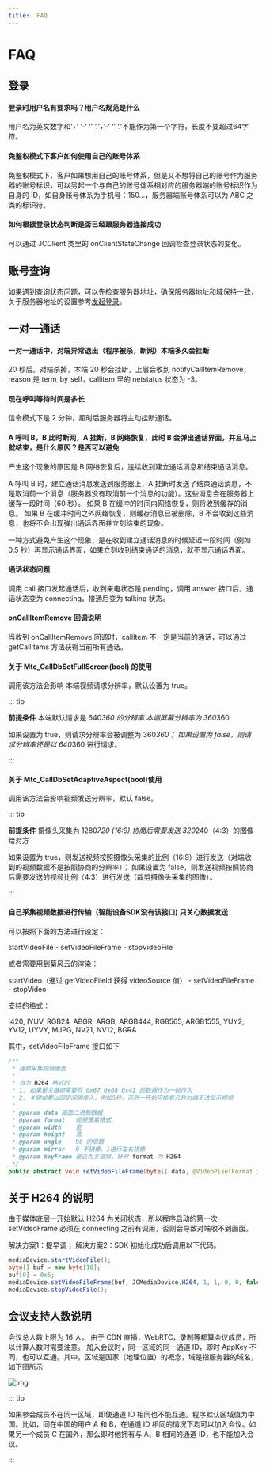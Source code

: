 ```yaml
---
title:  FAQ
---
```

# FAQ

## 登录

#### 登录时用户名有要求吗？用户名规范是什么

用户名为英文数字和’+’ ‘-‘ ‘_’ ‘.’，’-‘ ‘_’ ‘.’不能作为第一个字符，长度不要超过64字符。

#### 免鉴权模式下客户如何使用自己的账号体系

免鉴权模式下，客户如果想用自己的账号体系，但是又不想将自己的账号作为服务器的账号标识，可以另起一个与自己的账号体系相对应的服务器端的账号标识作为自身的 ID，如自身账号体系为手机号：150…，服务器端账号体系可以为 ABC 之类的标识符。

#### 如何根据登录状态判断是否已经跟服务器连接成功

可以通过 JCClient 类里的 onClientStateChange 回调检查登录状态的变化。

## 账号查询

如果遇到查询状态问题，可以先检查服务器地址，确保服务器地址和域保持一致，关于服务器地址的设置参考[发起登录](../../00_o2o_audio/04_basic_func/01_login/iOS.md#发起登录)。

## 一对一通话

#### 一对一通话中，对端异常退出（程序被杀，断网）本端多久会挂断

20 秒后。对端杀掉，本端 20 秒会挂断，上层会收到 notifyCallItemRemove，reason 是 term_by_self，callitem 里的 netstatus 状态为 -3。

#### 现在呼叫等待时间是多长

信令模式下是 2 分钟，超时后服务器将主动挂断通话。

#### A 呼叫 B，B 此时断网，A 挂断，B 网络恢复，此时 B 会弹出通话界面，并且马上就结束，是什么原因？是否可以避免

产生这个现象的原因是 B 网络恢复后，连续收到建立通话消息和结束通话消息。

A 呼叫 B 时，建立通话消息发送到服务器上，A 挂断时发送了结束通话消息，不是取消前一个消息（服务器没有取消前一个消息的功能）。这些消息会在服务器上缓存一段时间（60 秒）。
如果 B 在缓冲的时间内网络恢复，则将收到缓存的消息。
如果 B 在缓冲时间之外网络恢复，则缓存消息已被删除，B 不会收到这些消息，也将不会出现弹出通话界面并立刻结束的现象。

一种方式避免产生这个现象，是在收到建立通话消息的时候延迟一段时间（例如 0.5 秒）再显示通话界面，如果立刻收到结束通话的消息，就不显示通话界面。

#### 通话状态问题

调用 call 接口发起通话后，收到来电状态是 pending，调用 answer 接口后，通话状态变为 connecting，接通后变为 talking 状态。

#### onCallItemRemove 回调说明

当收到 onCallItemRemove 回调时，callItem 不一定是当前的通话，可以通过 getCallItems 方法获得当前所有通话。

#### 关于 Mtc_CallDbSetFullScreen(bool) 的使用

调用该方法会影响 本端视频请求分辨率，默认设置为 true。

::: tip

**前提条件**
本端默认请求是 640*360 的分辨率
本端屏幕分辨率为 360*360

如果设置为 true，则请求分辨率会被调整为 360*360；
如果设置为 false，则请求分辨率还是以 640*360 进行请求。

:::

#### 关于 Mtc_CallDbSetAdaptiveAspect(bool)使用

调用该方法会影响视频发送分辨率，默认 false。

::: tip

**前提条件**
摄像头采集为 1280*720 (16:9)
协商后需要发送 320*240（4:3）的图像给对方

如果设置为 true，则发送视频按照摄像头采集的比例（16:9）进行发送（对端收到的视频数据不是按照协商的分辨率）；
如果设置为 false，则发送视频按照协商后需要发送的视频比例（4:3）进行发送（裁剪摄像头采集的图像）。

:::

#### 自己采集视频数据进行传输（智能设备SDK没有该接口) 只关心数据发送

可以按照下面的方法进行设定：

startVideoFile - setVideoFileFrame - stopVideoFile

或者需要用到菊风云的渲染：

startVideo（通过 getVideoFileId 获得 videoSource 值） - setVideoFileFrame - stopVideo

支持的格式：

I420, IYUV, RGB24, ABGR, ARGB, ARGB444, RGB565, ARGB1555, YUY2, YV12, UYVY, MJPG, NV21, NV12, BGRA

其中，setVideoFileFrame 接口如下

```java
/**
 * 逐帧采集视频画面
 *
 * 当为 H264 格式时
 * 1. 如果是关键帧需要将 0x67 0x68 0x41 的数据作为一帧传入
 * 2. 关键帧要以固定间隔传入，例如5秒，否则一开始可能有几秒对端无法显示视频
 *
 * @param data 画面二进制数据
 * @param format   视频像素格式
 * @param width    宽
 * @param height   高
 * @param angle    90 的倍数
 * @param mirror   0 不镜像，1进行左右镜像
 * @param keyFrame 是否为关键帧，针对 format 为 H264
 */
public abstract void setVideoFileFrame(byte[] data, @VideoPixelFormat int format, int width, int height, int angle, int mirror, boolean keyFrame);
```

## 关于 H264 的说明

由于媒体底层一开始默认 H264 为关闭状态，所以程序启动的第一次 setVideoFrame 必须在 connecting 之前有调用，否则会导致对端收不到画面。

解决方案1：提早调；
解决方案2：SDK 初始化成功后调用以下代码。

```java
mediaDevice.startVideoFile();
byte[] buf = new byte[10];
buf[0] = 0x5;
mediaDevice.setVideoFileFrame(buf, JCMediaDevice.H264, 1, 1, 0, 0, false);
mediaDevice.stopVideoFile();
```

## 会议支持人数说明

会议总人数上限为 16 人。
由于 CDN 直播，WebRTC，录制等都算会议成员，所以计算人数时需要注意。
加入会议时，同一区域的同一通道 ID，即时 AppKey 不同，也可以互通。其中，区域是国家（地理位置）的概念，域是指服务器的域名，如下图所示

![img](https://developer.juphoon.com/style/images/document/faq/questions1.png)

::: tip

如果参会成员不在同一区域，即使通道 ID 相同也不能互通。程序默认区域值为中国。比如，同在中国的用户 A 和 B，在通道 ID 相同的情况下均可以加入会议。如果另一个成员 C 在国外，那么即时他拥有与 A、B 相同的通道 ID，也不能加入会议。

:::
